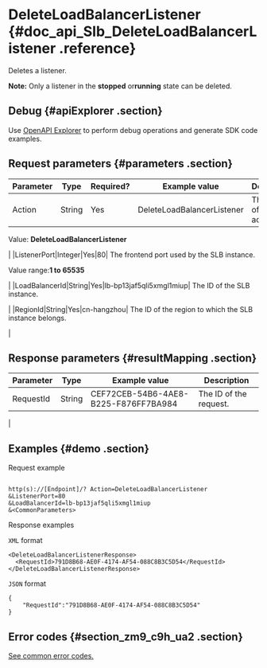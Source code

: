 # DeleteLoadBalancerListener {#doc_api_Slb_DeleteLoadBalancerListener .reference}

Deletes a listener.

**Note:** Only a listener in the **stopped** or**running** state can be deleted.

## Debug {#apiExplorer .section}

Use [OpenAPI Explorer](https://api.aliyun.com/#product=Slb&api=DeleteLoadBalancerListener) to perform debug operations and generate SDK code examples.

## Request parameters {#parameters .section}

|Parameter|Type|Required?|Example value|Description|
|---------|----|---------|-------------|-----------|
|Action|String|Yes|DeleteLoadBalancerListener| The name of this action.

 Value: **DeleteLoadBalancerListener**

 |
|ListenerPort|Integer|Yes|80| The frontend port used by the SLB instance.

 Value range:**1 to 65535**

 |
|LoadBalancerId|String|Yes|lb-bp13jaf5qli5xmgl1miup| The ID of the SLB instance.

 |
|RegionId|String|Yes|cn-hangzhou| The ID of the region to which the SLB instance belongs.

 |

## Response parameters {#resultMapping .section}

|Parameter|Type|Example value|Description|
|---------|----|-------------|-----------|
|RequestId|String|CEF72CEB-54B6-4AE8-B225-F876FF7BA984| The ID of the request.

 |

## Examples {#demo .section}

Request example

``` {#request_demo}

http(s)://[Endpoint]/? Action=DeleteLoadBalancerListener
&ListenerPort=80
&LoadBalancerId=lb-bp13jaf5qli5xmgl1miup
&<CommonParameters>

```

Response examples

`XML` format

``` {#xml_return_success_demo}
<DeleteLoadBalancerListenerResponse>
  <RequestId>791D8B68-AE0F-4174-AF54-088C8B3C5D54</RequestId>
</DeleteLoadBalancerListenerResponse>

```

`JSON` format

``` {#json_return_success_demo}
{
	"RequestId":"791D8B68-AE0F-4174-AF54-088C8B3C5D54"
}
```

## Error codes {#section_zm9_c9h_ua2 .section}

[See common error codes.](https://error-center.alibabacloud.com/status/product/Slb)

